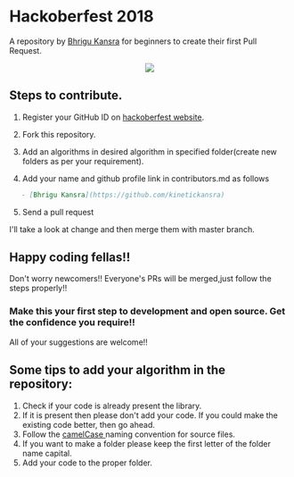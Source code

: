 # Hackoberfest 2018
A repository by [Bhrigu Kansra](https://github.com/kinetickansra) for beginners to create their first Pull Request.
<p align="center">
 <img src="https://github.com/kinetickansra/algorithms-in-C/blob/master/Hacktoberfest%202018.png">
</p>


## Steps to contribute.

 1. Register your GitHub ID on [hackoberfest website](https://hacktoberfest.digitalocean.com/sign_up/register).

 2. Fork this repository.

 3. Add an algorithms in desired algorithm in specified folder(create new folders as per your requirement).

 4. Add your name and github profile link in contributors.md as follows
```markdown
   - [Bhrigu Kansra](https://github.com/kinetickansra)
```


 5. Send a pull request

I'll take a look at change and then merge them with master branch.

## Happy coding fellas!!

Don't worry newcomers!! Everyone's PRs will be merged,just follow the steps properly!!
### Make this your first step to development and open source. Get the confidence you require!!

All of your suggestions are welcome!!

## Some tips to add your algorithm in the repository:
1. Check if your code is already present the library.
2. If it is present then please don't add your code. If you could make the existing code better, then go ahead.
3. Follow the <a href = "https://en.wikipedia.org/wiki/Camel_case">camelCase </a> naming convention for source files.
4. If you want to make a folder please keep the first letter of the folder name capital.
5. Add your code to the proper folder.

